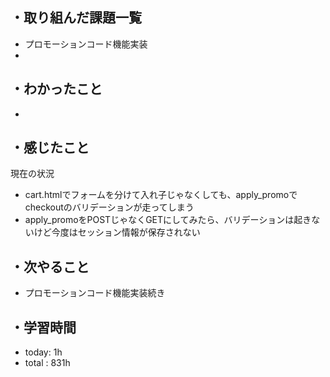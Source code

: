 ## ・取り組んだ課題一覧
- プロモーションコード機能実装
- 

## ・わかったこと
- 

## ・感じたこと
現在の状況
- cart.htmlでフォームを分けて入れ子じゃなくしても、apply_promoでcheckoutのバリデーションが走ってしまう
- apply_promoをPOSTじゃなくGETにしてみたら、バリデーションは起きないけど今度はセッション情報が保存されない

## ・次やること
- プロモーションコード機能実装続き
　
## ・学習時間
- today: 1h
- total  : 831h 